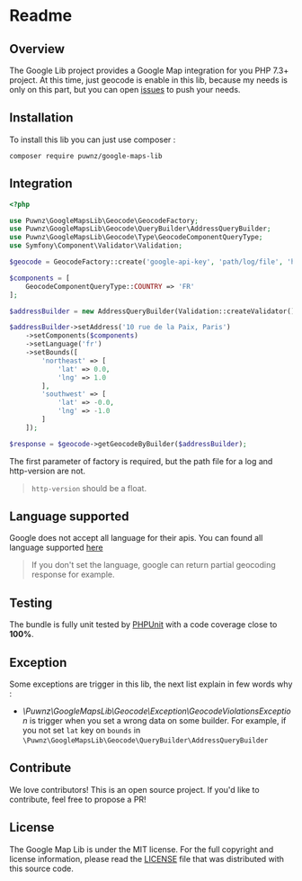 # Readme

## Overview

The Google Lib project provides a Google Map integration for you PHP 7.3+ project. At this time, just geocode is enable in this lib, because my needs is only on this part, but you can open [issues](/issues) to push your needs.

## Installation

To install this lib you can just use composer :

```
composer require puwnz/google-maps-lib
```

## Integration

```php
<?php

use Puwnz\GoogleMapsLib\Geocode\GeocodeFactory;
use Puwnz\GoogleMapsLib\Geocode\QueryBuilder\AddressQueryBuilder;
use Puwnz\GoogleMapsLib\Geocode\Type\GeocodeComponentQueryType;
use Symfony\Component\Validator\Validation;

$geocode = GeocodeFactory::create('google-api-key', 'path/log/file', 'http-version');

$components = [
    GeocodeComponentQueryType::COUNTRY => 'FR'
];

$addressBuilder = new AddressQueryBuilder(Validation::createValidator());

$addressBuilder->setAddress('10 rue de la Paix, Paris')
    ->setComponents($components)
    ->setLanguage('fr')
    ->setBounds([
        'northeast' => [
            'lat' => 0.0,
            'lng' => 1.0
        ],
        'southwest' => [
            'lat' => -0.0,
            'lng' => -1.0
        ]
    ]);

$response = $geocode->getGeocodeByBuilder($addressBuilder);
```
The first parameter of factory is required, but the path file for a log and http-version are not.

> `http-version` should be a float.

## Language supported

Google does not accept all language for their apis. You can found all language supported [here](https://developers.google.com/maps/faq#languagesupport)

> If you don't set the language, google can return partial geocoding response for example.

## Testing

The bundle is fully unit tested by [PHPUnit](http://www.phpunit.de/) with a code coverage close to **100%**.

## Exception

Some exceptions are trigger in this lib, the next list explain in few words why :

- *\Puwnz\GoogleMapsLib\Geocode\Exception\GeocodeViolationsException* is trigger when you set a wrong data on some builder.
For example, if you not set `lat` key on `bounds` in `\Puwnz\GoogleMapsLib\Geocode\QueryBuilder\AddressQueryBuilder`  

## Contribute

We love contributors! This is an open source project. If you'd like to contribute, feel free to propose a PR!

## License

The Google Map Lib is under the MIT license. For the full copyright and license information, please read the
[LICENSE](/LICENSE) file that was distributed with this source code.
